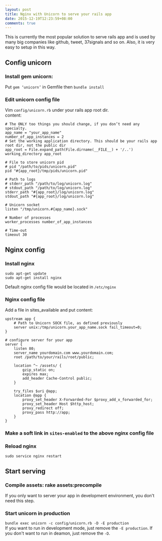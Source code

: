 ```yaml
---
layout: post
title: Nginx with Unicorn to serve your rails app
date: 2015-12-19T12:23:59+08:00
comments: true
---
```

This is currently the most popular solution to serve rails app and is used by many big companies like github, tweet, 37signals and so on. Also, it is very easy to setup in this way.

## Config unicorn

### Install gem unicorn:
Put `gem ‘unicorn’` in Gemfile
then `bundle install`

### Edit unicorn config file
Vim `config/unicorn.rb` under your rails app root dir.  
content:

```
# The ONLY too things you should change, if you don’t need any specialty.
app_name = "your_app_name"
number_of_app_instances = 2
# Set the working application directory. This should be your rails app root dir, not the public dir
app_root = File.expand_path(File.dirname(__FILE__) + '/..')
working_directory app_root

# File to store unicorn pid
# pid "/path/to/pids/unicorn.pid"
pid "#{app_root}/tmp/pids/unicorn.pid"

# Path to logs
# stderr_path "/path/to/log/unicorn.log"
# stdout_path "/path/to/log/unicorn.log"
stderr_path "#{app_root}/log/unicorn.log"
stdout_path "#{app_root}/log/unicorn.log"

# Unicorn socket
listen "/tmp/unicorn.#{app_name}.sock"

# Number of processes
worker_processes number_of_app_instances

# Time-out
timeout 30
```

## Nginx config

### Install nginx
```
sudo apt-get update
sudo apt-get install nginx
```
Default nginx config file would be located in `/etc/nginx`

### Nginx config file
Add a file in sites_available and put content:

```
upstream app {
    # Path to Unicorn SOCK file, as defined previously
    server unix:/tmp/unicorn.your_app_name.sock fail_timeout=0;
}

# configure server for your app
server {
    listen 80;
    server_name yourdomain.com www.yourdomain.com;
    root /path/to/your/rails/root/public;

    location ^~ /assets/ {
        gzip_static on;
        expires max;
        add_header Cache-Control public;
    }

    try_files $uri @app;
    location @app {
        proxy_set_header X-Forwarded-For $proxy_add_x_forwarded_for;
        proxy_set_header Host $http_host;
        proxy_redirect off;
        proxy_pass http://app;
    }
}
```

### Make a soft link in `sites-enabled` to the above nginx config file

### Reload nginx
`sudo service nginx restart`

## Start serving

### Compile assets: rake assets:precompile
If you only want to server your app in development environment, you don't need this step.

### Start unicorn in production
`bundle exec unicorn -c config/unicorn.rb -D -E production`  
If you want to run in development mode, just remove the `-E production`. If you don't want to run in deamon, just remove the `-D`.
